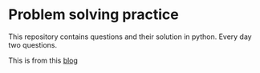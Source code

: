 # Problem solving practice

This repository contains questions and their solution in python. Every day two questions.

This is from this [blog](https://levelup.gitconnected.com/cracking-the-top-40-facebook-coding-interview-questions-185bab32489f)

